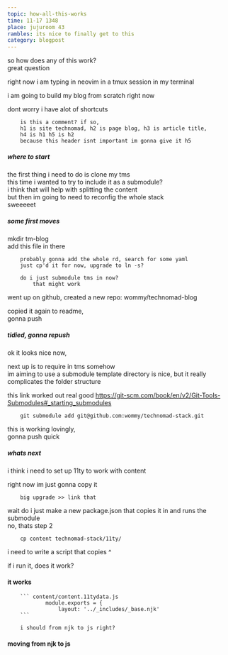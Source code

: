 ```yaml
---
topic: how-all-this-works
time: 11-17 1348
place: jujuroom 43
rambles: its nice to finally get to this
category: blogpost
---
```


so how does any of this work?  
great question

right now i am typing in neovim in a tmux session in my terminal

i am going to build my blog from scratch right now

dont worry i have alot of shortcuts

		is this a comment? if so,
		h1 is site technomad, h2 is page blog, h3 is article title,
		h4 is h1 h5 is h2
		because this header isnt important im gonna give it h5

##### where to start

the first thing i need to do is clone my tms  
this time i wanted to try to include it as a submodule?  
i think that will help with splitting the content  
but then im going to need to reconfig the whole stack  
sweeeeet

##### some first moves

mkdir tm-blog  
add this file in there

		probably gonna add the whole rd, search for some yaml
		just cp'd it for now, upgrade to ln -s?

		do i just submodule tms in now?
			that might work

went up on github, created a new repo: wommy/technomad-blog

copied it again to readme,  
gonna push

##### tidied, gonna repush

ok it looks nice now,

next up is to require in tms somehow  
im aiming to use a submodule
template directory is nice, but it really complicates the folder structure

this link worked out real good 
<https://git-scm.com/book/en/v2/Git-Tools-Submodules#_starting_submodules>

		git submodule add git@github.com:wommy/technomad-stack.git

this is working lovingly,  
gonna push quick

##### whats next

i think i need to set up 11ty to work with content

right now im just gonna copy it  

		big upgrade >> link that

wait do i just make a new package.json that copies it in and runs the submodule  
no, thats step 2  

		cp content technomad-stack/11ty/

i need to write a script that copies ^

if i run it, does it work?

#### it works

		``` content/content.11tydata.js
				module.exports = {
					layout: '../_includes/_base.njk'
		```

		i should from njk to js right?

#### moving from njk to js




